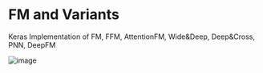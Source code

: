 # FM and Variants
 Keras Implementation of FM, FFM, AttentionFM, Wide&Deep, Deep&Cross, PNN, DeepFM

![image](https://img-blog.csdnimg.cn/20190623190541803.jpg?x-oss-process=image/watermark,type_ZmFuZ3poZW5naGVpdGk,shadow_10,text_aHR0cHM6Ly9ibG9nLmNzZG4ubmV0L3JlYWxudWFubnVhbg==,size_16,color_FFFFFF,t_70)
